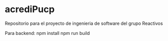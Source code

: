 # acrediPucp
Repositorio para el proyecto de ingenieria de software del grupo Reactivos

Para backend:
npm install
npm run build